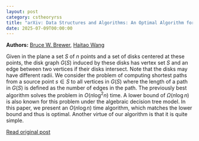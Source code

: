 ```yaml
---
layout: post
category: cstheoryrss
title: "arXiv: Data Structures and Algorithms: An Optimal Algorithm for Shortest Paths in Unweighted Disk Graphs"
date: 2025-07-09T00:00:00
---
```


**Authors:** [Bruce W. Brewer](https://dblp.uni-trier.de/search?q=Bruce+W.+Brewer), [Haitao Wang](https://dblp.uni-trier.de/search?q=Haitao+Wang)

Given in the plane a set $S$ of $n$ points and a set of disks centered at
these points, the disk graph $G(S)$ induced by these disks has vertex set $S$
and an edge between two vertices if their disks intersect. Note that the disks
may have different radii. We consider the problem of computing shortest paths
from a source point $s\in S$ to all vertices in $G(S)$ where the length of a
path in $G(S)$ is defined as the number of edges in the path. The previously
best algorithm solves the problem in $O(n\log^2 n)$ time. A lower bound of
$\Omega(n\log n)$ is also known for this problem under the algebraic decision
tree model. In this paper, we present an $O(n\log n)$ time algorithm, which
matches the lower bound and thus is optimal. Another virtue of our algorithm is
that it is quite simple.

[Read original post](http://arxiv.org/abs/2507.05569v1)
